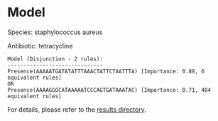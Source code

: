 
# Model

Species: staphylococcus aureus

Antibiotic: tetracycline

```
Model (Disjunction - 2 rules):
------------------------------
Presence(AAAAATGATATATTTAAACTATTCTAATTTA) [Importance: 0.88, 6 equivalent rules]
OR
Presence(AAAAGGGCATAAAAATCCCAGTGATAAATAC) [Importance: 0.71, 484 equivalent rules]

```

For details, please refer to the [results directory](../../../../../results/scm_b/staphylococcus+aureus/tetracycline/repeat_0/).

